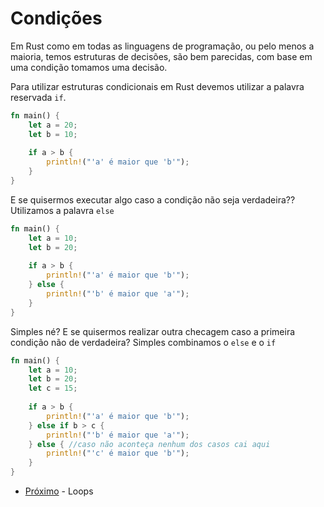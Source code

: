 # Condições

Em Rust como em todas as linguagens de programação, ou pelo menos a maioria, temos estruturas de decisões, são bem parecidas, com base em uma condição tomamos uma decisão.

Para utilizar estruturas condicionais em Rust devemos utilizar a palavra reservada `if`.

```rust
fn main() {
    let a = 20;
    let b = 10;
    
    if a > b {
        println!("'a' é maior que 'b'");
    }
}
```

E se quisermos executar algo caso a condição não seja verdadeira?? Utilizamos a palavra `else`

```rust
fn main() {
    let a = 10;
    let b = 20;
    
    if a > b {
        println!("'a' é maior que 'b'");
    } else {
        println!("'b' é maior que 'a'");
    }
}
```

Simples né? E se quisermos realizar outra checagem caso a primeira condição não de verdadeira? Simples combinamos o `else` e o `if`

```rust
fn main() {
    let a = 10;
    let b = 20;
    let c = 15;
    
    if a > b {
        println!("'a' é maior que 'b'");
    } else if b > c {
        println!("'b' é maior que 'a'");
    } else { //caso não aconteça nenhum dos casos cai aqui
        println!("'c' é maior que 'b'");
    }
}
```


- [Próximo](./07-loops.md) - Loops